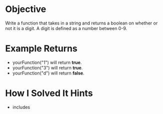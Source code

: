 # Objective

Write a function that takes in a string and returns a boolean on whether or not it is a digit. A digit is defined as a number between 0-9.

# Example Returns

- yourFunction("1") will return **true**.
- yourFunction("3") will return **true**.
- yourFunction("d") will return **false**.

# How I Solved It Hints

- includes
